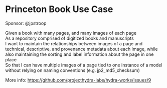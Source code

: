 # Princeton Book Use Case

Sponsor: @jpstroop

Given a book with many pages, and many images of each page  
As a repository comprised of digitized books and manuscripts  
I want to maintain the relationships between images of a page and technical, 
    descriptive, and provenance metadata about each image, while also 
    maintaining the sorting and label information about the page in one place  
So that I can have multiple images of a page tied to one instance of a model 
    without relying on naming conventions (e.g. jp2_md5_checksum)  

More info: https://github.com/projecthydra-labs/hydra-works/issues/9
